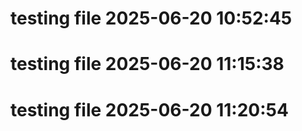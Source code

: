 # testing file 2025-06-20 10:52:45

# testing file 2025-06-20 11:15:38

# testing file 2025-06-20 11:20:54
